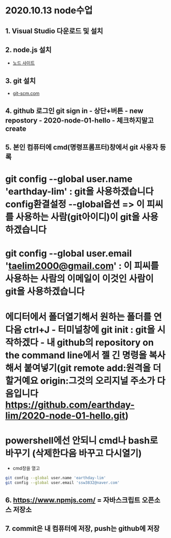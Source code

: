 # 2020.10.13 node수업
## 1. Visual Studio 다운로드 및 설치
## 2. node.js 설치
- [노드 사이트](https://nodejs.org)
## 3. git 설치
- [git-scm.com](https://git-scm.com)
## 4. github 로그인 git sign in - 상단+버튼 - new repostory - 2020-node-01-hello - 체크하지말고 create
## 5. 본인 컴퓨터에 cmd(명령프롬프터)창에서 git 사용자 등록 
# git config --global user.name 'earthday-lim' : git을 사용하겠습니다 config환결설정 --global옵션 => 이 피씨를 사용하는 사람(git아이디)이 git을 사용하겠습니다
# git config --global user.email 'taelim2000@gmail.com' : 이 피씨를 사용하는 사람의 이메일이 이것인 사람이 git을 사용하겠습니다
# 에디터에서 폴더열기해서 원하는 폴더를 연 다음 ctrl+J - 터미널창에 git init : git을 시작하겠다 - 내 github의 repository on the command line에서 젤 긴 명령을 복사해서 붙여넣기(git remote add:원격을 더할거예요 origin:그것의 오리지널 주소가 다음입니다 https://github.com/earthday-lim/2020-node-01-hello.git)
# powershell에선 안되니 cmd나 bash로 바꾸기 (삭제한다음 바꾸고 다시열기)
- cmd창을 열고
```bash
git config --global user.name 'earthday-lim'
git config --global user.email 'ssw3832@naver.com'
```
## 6. https://www.npmjs.com/ = 자바스크립트 오픈소스 저장소
## 7. commit은 내 컴퓨터에 저장, push는 github에 저장